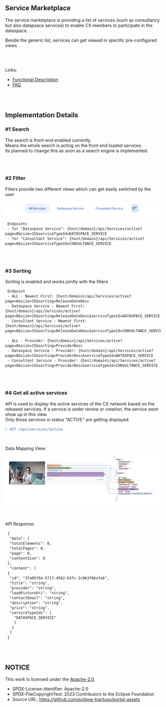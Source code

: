 ## Service Marketplace

The service marketplace is providing a list of services (such as consultancy but also datapsace services) to enable CX members to participate in the dataspace.

Beside the generic list, services can get viewed in specific pre-configured views

<br>
<br>

Links:

- [Functional Description](</docs/user/05.%20Service(s)/Service%20Marketplace/01.%20Service%20Marketplace.md>)
- [FAQ](</docs/user/05.%Service(s)/01.%Marketplace/FAQ.md>)

<br>
<br>

## Implementation Details

### #1 Search

The search is front-end enabled currently.  
Means the whole search is acting on the front end loaded services.  
Its planned to change this as soon as a search engine is implemented.

<br>
<br>

### #2 Filter

Filters provide two different views which can get easily switched by the user

<img width="637" alt="image" src="https://raw.githubusercontent.com/eclipse-tractusx/portal-assets/main/docs/static/service-overview-filter-options.png">

     Endpoints
     - for "Dataspace Service": {host/domain}/api/Services/active?page=0&size=15&serviceTypeId=DATASPACE_SERVICE
     - for "Consultant Service": {host/domain}/api/Services/active?page=0&size=15&serviceTypeId=CONSULTANCE_SERVICE

<br>
<br>

### #3 Sorting

Sorting is enabled and works jointly with the filters

     Endpoint
     - ALL - Newest First: {host/domain}/api/Services/active?page=0&size=15&sorting=ReleaseDateDesc
     - Dataspace Service - Newest First: {host/domain}/api/Services/active?page=0&size=15&sorting=ReleaseDateDesc&serviceTypeId=DATASPACE_SERVICE
     - Consultant Service - Newest First: {host/domain}/api/Services/active?page=0&size=15&sorting=ReleaseDateDesc&serviceTypeId=CONSULTANCE_SERVICE

     - ALL - Provider: {host/domain}/api/Services/active?page=0&size=15&sorting=ProviderDesc
     - Dataspace Service - Provider: {host/domain}/api/Services/active?page=0&size=15&sorting=ProviderDesc&serviceTypeId=DATASPACE_SERVICE
     - Consultant Service - Provider: {host/domain}/api/Services/active?page=0&size=15&sorting=ProviderDesc&serviceTypeId=CONSULTANCE_SERVICE

<br>
<br>

### #4 Get all active services

API is used to display the active services of the CX network based on the released services. If a service is under review or creation, the service wont show up in this view.  
Only those services in status "ACTIVE" are getting displayed.
<br>

```diff
! GET /api/services/active
```

<br>

Data Mapping View:  
<img width="700" alt="image" src="https://raw.githubusercontent.com/eclipse-tractusx/portal-assets/main/docs/static/service-card-data-mapping.png">

<br>

API Response:

     {
      "meta": {
      "totalElements": 0,
      "totalPages": 0,
      "page": 0,
      "contentSize": 0
     },
      "content": [
     {
      "id": "3fa85f64-5717-4562-b3fc-2c963f66afa6",
      "title": "string",
      "provider": "string",
      "leadPictureUri": "string",
      "contactEmail": "string",
      "description": "string",
      "price": "string",
      "serviceTypeIds": [
        "DATASPACE_SERVICE"
        ]
       }
      ]
     }

<br>
<br>

## NOTICE

This work is licensed under the [Apache-2.0](https://www.apache.org/licenses/LICENSE-2.0).

- SPDX-License-Identifier: Apache-2.0
- SPDX-FileCopyrightText: 2023 Contributors to the Eclipse Foundation
- Source URL: https://github.com/eclipse-tractusx/portal-assets
